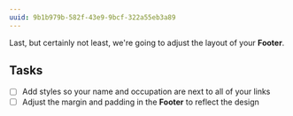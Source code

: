 ```yaml
---
uuid: 9b1b979b-582f-43e9-9bcf-322a55eb3a89
---
```


Last, but certainly not least, we're going to adjust the layout of your **Footer**.

## Tasks

- [ ] Add styles so your name and occupation are next to all of your links
- [ ] Adjust the margin and padding in the **Footer** to reflect the design
